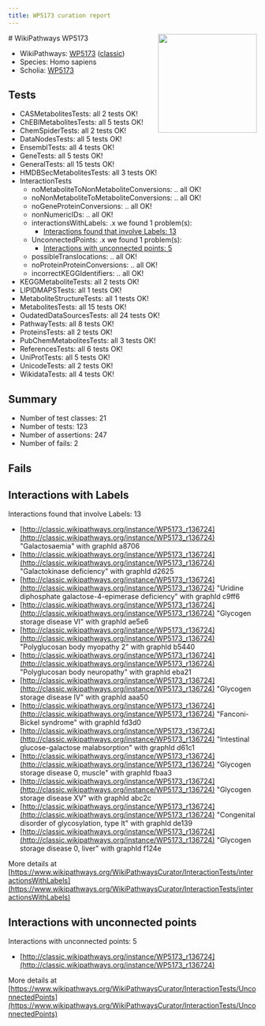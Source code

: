 ```yaml
---
title: WP5173 curation report
---
```


<img style="float: right; width: 200px" src="https://upload.wikimedia.org/wikipedia/commons/thumb/8/83/Wplogo_with_text_500.png/640px-Wplogo_with_text_500.png" />
# WikiPathways WP5173

* WikiPathways: [WP5173](https://wikipathways.org/pathways/WP5173) ([classic](https://classic.wikipathways.org/instance/WP5173))
* Species: Homo sapiens
* Scholia: [WP5173](https://scholia.toolforge.org/wikipathways/WP5173)
## Tests
* CASMetabolitesTests: all 2 tests OK!
* ChEBIMetabolitesTests: all 5 tests OK!
* ChemSpiderTests: all 2 tests OK!
* DataNodesTests: all 5 tests OK!
* EnsemblTests: all 4 tests OK!
* GeneTests: all 5 tests OK!
* GeneralTests: all 15 tests OK!
* HMDBSecMetabolitesTests: all 3 tests OK!
* InteractionTests
    * noMetaboliteToNonMetaboliteConversions: .. all OK!
    * noNonMetaboliteToMetaboliteConversions: .. all OK!
    * noGeneProteinConversions: .. all OK!
    * nonNumericIDs: .. all OK!
    * interactionsWithLabels: .x we found 1 problem(s):
        * [Interactions found that involve Labels: 13](#fe97a8bb)
    * UnconnectedPoints: .x we found 1 problem(s):
        * [Interactions with unconnected points: 5](#35a61add)
    * possibleTranslocations: .. all OK!
    * noProteinProteinConversions: .. all OK!
    * incorrectKEGGIdentifiers: .. all OK!
* KEGGMetaboliteTests: all 2 tests OK!
* LIPIDMAPSTests: all 1 tests OK!
* MetaboliteStructureTests: all 1 tests OK!
* MetabolitesTests: all 15 tests OK!
* OudatedDataSourcesTests: all 24 tests OK!
* PathwayTests: all 8 tests OK!
* ProteinsTests: all 2 tests OK!
* PubChemMetabolitesTests: all 3 tests OK!
* ReferencesTests: all 6 tests OK!
* UniProtTests: all 5 tests OK!
* UnicodeTests: all 2 tests OK!
* WikidataTests: all 4 tests OK!


## Summary

* Number of test classes: 21
* Number of tests: 123
* Number of assertions: 247
* Number of fails: 2

## Fails

<a name="fe97a8bb" />

## Interactions with Labels

Interactions found that involve Labels: 13

* [http://classic.wikipathways.org/instance/WP5173_r136724](http://classic.wikipathways.org/instance/WP5173_r136724) "Galactosaemia" with graphId a8706
* [http://classic.wikipathways.org/instance/WP5173_r136724](http://classic.wikipathways.org/instance/WP5173_r136724) "Galactokinase deficiency" with graphId d2625
* [http://classic.wikipathways.org/instance/WP5173_r136724](http://classic.wikipathways.org/instance/WP5173_r136724) "Uridine diphosphate 
galactose-4-epimerase 
deficiency" with graphId c9ff6
* [http://classic.wikipathways.org/instance/WP5173_r136724](http://classic.wikipathways.org/instance/WP5173_r136724) "Glycogen storage 
disease VI" with graphId ae5e6
* [http://classic.wikipathways.org/instance/WP5173_r136724](http://classic.wikipathways.org/instance/WP5173_r136724) "Polyglucosan body myopathy 2" with graphId b5440
* [http://classic.wikipathways.org/instance/WP5173_r136724](http://classic.wikipathways.org/instance/WP5173_r136724) "Polyglucosan body
neuropathy" with graphId eba21
* [http://classic.wikipathways.org/instance/WP5173_r136724](http://classic.wikipathways.org/instance/WP5173_r136724) "Glycogen storage 
disease IV" with graphId aaa50
* [http://classic.wikipathways.org/instance/WP5173_r136724](http://classic.wikipathways.org/instance/WP5173_r136724) "Fanconi-Bickel syndrome" with graphId fd3d0
* [http://classic.wikipathways.org/instance/WP5173_r136724](http://classic.wikipathways.org/instance/WP5173_r136724) "Intestinal glucose-galactose 
malabsorption" with graphId d61c1
* [http://classic.wikipathways.org/instance/WP5173_r136724](http://classic.wikipathways.org/instance/WP5173_r136724) "Glycogen storage
disease 0, muscle" with graphId fbaa3
* [http://classic.wikipathways.org/instance/WP5173_r136724](http://classic.wikipathways.org/instance/WP5173_r136724) "Glycogen storage disease XV" with graphId abc2c
* [http://classic.wikipathways.org/instance/WP5173_r136724](http://classic.wikipathways.org/instance/WP5173_r136724) "Congenital disorder of glycosylation, 
type It" with graphId de139
* [http://classic.wikipathways.org/instance/WP5173_r136724](http://classic.wikipathways.org/instance/WP5173_r136724) "Glycogen storage
disease 0, liver" with graphId f124e


More details at [https://www.wikipathways.org/WikiPathwaysCurator/InteractionTests/interactionsWithLabels](https://www.wikipathways.org/WikiPathwaysCurator/InteractionTests/interactionsWithLabels)

<a name="35a61add" />

## Interactions with unconnected points

Interactions with unconnected points: 5

* [http://classic.wikipathways.org/instance/WP5173_r136724](http://classic.wikipathways.org/instance/WP5173_r136724)


More details at [https://www.wikipathways.org/WikiPathwaysCurator/InteractionTests/UnconnectedPoints](https://www.wikipathways.org/WikiPathwaysCurator/InteractionTests/UnconnectedPoints)

